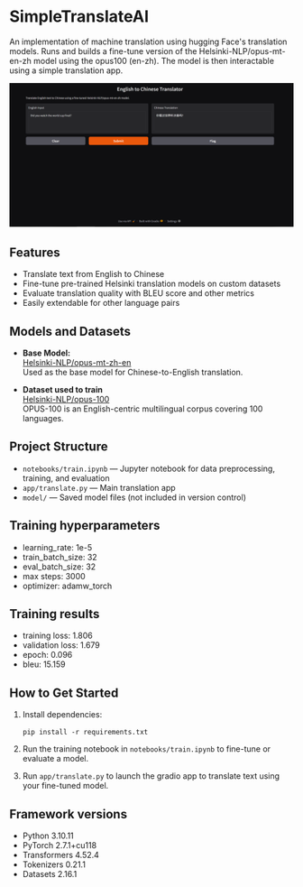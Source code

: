 # SimpleTranslateAI

An implementation of machine translation using hugging Face's translation models. Runs and builds a fine-tune version of the Helsinki-NLP/opus-mt-en-zh model using the opus100 (en-zh). The model is then interactable using a simple translation app.

![Alt text](images/translate.png)

## Features

- Translate text from English to Chinese
- Fine-tune pre-trained Helsinki translation models on custom datasets
- Evaluate translation quality with BLEU score and other metrics
- Easily extendable for other language pairs

## Models and Datasets

- **Base Model:**  
  [Helsinki-NLP/opus-mt-zh-en](https://huggingface.co/Helsinki-NLP/opus-mt-zh-en)  
  Used as the base model for Chinese-to-English translation.

- **Dataset used to train**  
  [Helsinki-NLP/opus-100](https://huggingface.co/datasets/Helsinki-NLP/opus-100)  
  OPUS-100 is an English-centric multilingual corpus covering 100 languages.

## Project Structure

- `notebooks/train.ipynb` — Jupyter notebook for data preprocessing, training, and evaluation
- `app/translate.py` — Main translation app
- `model/` — Saved model files (not included in version control)

## Training hyperparameters
- learning_rate: 1e-5
- train_batch_size: 32
- eval_batch_size: 32
- max steps: 3000
- optimizer: adamw_torch

## Training results
- training loss: 1.806
- validation loss: 1.679
- epoch: 0.096
- bleu: 15.159

## How to Get Started

1. Install dependencies:
   ```
   pip install -r requirements.txt
   ```

2. Run the training notebook in `notebooks/train.ipynb` to fine-tune or evaluate a model.

3. Run `app/translate.py` to launch the gradio app to translate text using your fine-tuned model.

## Framework versions

- Python 3.10.11
- PyTorch 2.7.1+cu118
- Transformers 4.52.4
- Tokenizers 0.21.1
- Datasets 2.16.1